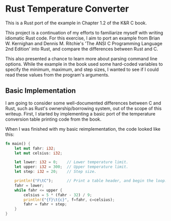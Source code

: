 # Rust Temperature Converter

This is a Rust port of the example in Chapter 1.2 of the K&R C book.

This project is a continuation of my efforts to familiarize myself with writing
idiomatic Rust code. For this exercise, I aim to port an example from Brian
W. Kernighan and Dennis M. Ritchie's 'The ANSI C Programming Language
2nd Edition' into Rust, and compare the differences between Rust and C.

This also presented a chance to learn more about parsing command line options.
While the example in the book used some hard-coded variables to specify the
minimum, maximum, and step sizes, I wanted to see if I could read these values
from the program's arguments.

## Basic Implementation

I am going to consider some well-documented differences between C and Rust,
such as Rust's ownership/borrowing system, out of the scope of this writeup.
First, I started by implementing a basic port of the temperature conversion
table printing code from the book.

When I was finished with my basic reimplementation, the code looked like this:

```rust
fn main() {
    let mut fahr: i32;
    let mut celsius: i32;

    let lower: i32 = 0;    // Lower temperature limit.
    let upper: i32 = 300;  // Upper temperature limit.
    let step: i32 = 20;    // Step size.

    println!("F\tC");      // Print a table header, and begin the loop.
    fahr = lower;
    while fahr <= upper {
        celsius = 5 * (fahr - 32) / 9;
        println!("{f}\t{c}", f=fahr, c=celsius);
        fahr = fahr + step;
    }
}
```
